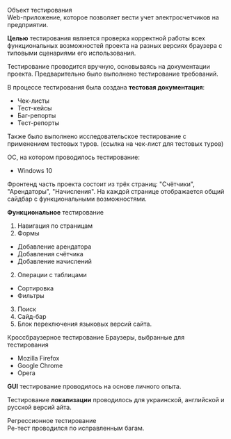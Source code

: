 Объект тестирования<br>
Web-приложение, которое позволяет вести учет электросчетчиков на предприятии.

<b>Целью</b> тестирования является проверка корректной работы всех функциональных возможностей проекта на разных версиях браузера с типовыми сценариями его использования.

Тестирование проводится вручную, основываясь на документации проекта. 
Предварительно было выполнено тестирование требований.

В процессе тестирования была создана <b>тестовая документация</b>:
- Чек-листы
- Тест-кейсы
- Баг-репорты
- Тест-репорты

Также было выполнено исследовательское тестирование с применением тестовых туров.
(ссылка на чек-лист для тестовых туров)

ОС, на котором проводилось тестирование:
- Windows 10

Фронтенд часть проекта состоит из трёх страниц: "Счётчики", "Арендаторы", "Начисления". На каждой странице отображается общий сайдбар с функциональными возможностями. 	

<b>Функциональное</b> тестирование
1. Навигация по страницам
1. Формы
- Добавление арендатора
- Добавления счётчика
- Добавление начислений
2. Операции с таблицами
- Сортировка
- Фильтры
3. Поиск
4. Сайд-бар 
5. Блок переключения языковых версий сайта. 

Кроссбраузерное тестирование
Браузеры, выбранные для тестирования
- Mozilla Firefox
- Google Chrome
- Opera

<b>GUI</b> тестирование проводилось на основе личного опыта.

Тестирование <b>локализации</b> проводилось для украинской, английской и русской версий айта. 




Регрессионное тестирование  
Ре-тест проводился по исправленным багам. 



